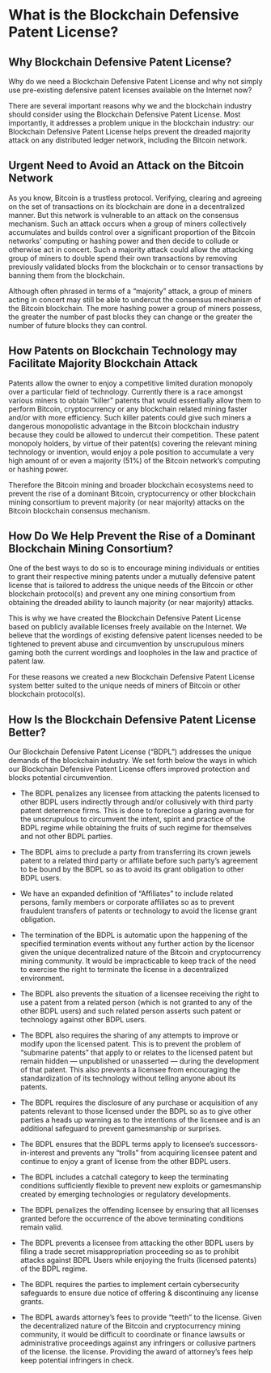 # What is the Blockchain Defensive Patent License?

## Why Blockchain Defensive Patent License?

Why do we need a Blockchain Defensive Patent License and why not simply use pre-existing defensive patent licenses available on the Internet now?

There are several important reasons why we and the blockchain industry should consider using the Blockchain Defensive Patent License. Most importantly, it addresses a problem unique in the blockchain industry: our Blockchain Defensive Patent License helps prevent the dreaded majority attack on any distributed ledger network, including the Bitcoin network.

## Urgent Need to Avoid an Attack on the Bitcoin Network

As you know, Bitcoin is a trustless protocol. Verifying, clearing and agreeing on the set of transactions on its blockchain are done in a decentralized manner. But this network is vulnerable to an attack on the consensus mechanism. Such an attack occurs when a group of miners collectively accumulates and builds control over a significant proportion of the Bitcoin networks’ computing or hashing power and then decide to collude or otherwise act in concert. Such a majority attack could allow the attacking group of miners to double spend their own transactions by removing previously validated blocks from the blockchain or to censor transactions by banning them from the blockchain.

Although often phrased in terms of a “majority” attack, a group of miners acting in concert may still be able to undercut the consensus mechanism of the Bitcoin blockchain. The more hashing power a group of miners possess, the greater the number of past blocks they can change or the greater the number of future blocks they can control.

## How Patents on Blockchain Technology may Facilitate Majority Blockchain Attack

Patents allow the owner to enjoy a competitive limited duration monopoly over a particular field of technology. Currently there is a race amongst various miners to obtain “killer” patents that would essentially allow them to perform Bitcoin, cryptocurrency or any blockchain related mining faster and/or with more efficiency. Such killer patents could give such miners a dangerous monopolistic advantage in the Bitcoin blockchain industry because they could be allowed to undercut their competition. These patent monopoly holders, by virtue of their patent(s) covering the relevant mining technology or invention, would enjoy a pole position to accumulate a very high amount of or even a majority (51%) of the Bitcoin network’s computing or hashing power.

Therefore the Bitcoin mining and broader blockchain ecosystems need to prevent the rise of a dominant Bitcoin, cryptocurrency or other blockchain mining consortium to prevent majority (or near majority) attacks on the Bitcoin blockchain consensus mechanism.

## How Do We Help Prevent the Rise of a Dominant Blockchain Mining Consortium?

One of the best ways to do so is to encourage mining individuals or entities to grant their respective mining patents under a mutually defensive patent license that is tailored to address the unique needs of the Bitcoin or other blockchain protocol(s) and prevent any one mining consortium from obtaining the dreaded ability to launch majority (or near majority) attacks.

This is why we have created the Blockchain Defensive Patent License based on publicly available licenses freely available on the Internet. We believe that the wordings of existing defensive patent licenses needed to be tightened to prevent abuse and circumvention by unscrupulous miners gaming both the current wordings and loopholes in the law and practice of patent law. 

For these reasons we created a new Blockchain Defensive Patent License system better suited to the unique needs of miners of Bitcoin or other blockchain protocol(s).

## How Is the Blockchain Defensive Patent License Better?

Our Blockchain Defensive Patent License (“BDPL”) addresses the unique demands of the blockchain industry. We set forth below the ways in which our Blockchain Defensive Patent License offers improved protection and blocks potential circumvention.

  - The BDPL penalizes any licensee from attacking the patents licensed to other BDPL users indirectly through and/or collusively with third party patent deterrence firms. This is done to foreclose a glaring avenue for the unscrupulous to circumvent the intent, spirit and practice of the BDPL regime while obtaining the fruits of such regime for themselves and not other BDPL parties.

  - The BDPL aims to preclude a party from transferring its crown jewels patent to a related third party or affiliate before such party’s agreement to be bound by the BDPL so as to avoid its grant obligation to other BDPL users.

  - We have an expanded definition of “Affiliates”  to include related persons, family members or corporate affiliates so as to prevent fraudulent transfers of patents or technology to avoid the license grant obligation.

  - The termination of the BDPL is automatic upon the happening of the specified termination events without any further action by the licensor given the unique decentralized nature of the Bitcoin and cryptocurrency mining community. It would be impracticable to keep track of the need to exercise the right to terminate the license in a decentralized environment.

  - The BDPL also prevents the situation of a licensee receiving the right to use a patent from a related person (which is not granted to any of the other BDPL users) and such related person asserts such patent or technology against other BDPL users.

  - The BDPL also requires the sharing of any attempts to improve or modify upon the licensed patent. This is to prevent the problem of “submarine patents” that apply to or relates to the licensed patent but remain hidden — unpublished or unasserted — during the development of that patent. This also prevents a licensee from encouraging the standardization of its technology without telling anyone about its patents.

  - The BDPL requires the disclosure of any purchase or acquisition of any patents relevant to those licensed under the BDPL so as to give other parties a heads up warning as to the intentions of the licensee and is an additional safeguard to prevent gamesmanship or surprises.

  - The BDPL ensures that the BDPL terms apply to licensee’s successors-in-interest and prevents any “trolls” from acquiring licensee patent and continue to enjoy a grant of license from the other BDPL users.

  - The BDPL includes a catchall category to keep the terminating conditions sufficiently flexible to prevent new exploits or gamesmanship created by emerging technologies or regulatory developments.

  - The BDPL penalizes the offending licensee by ensuring that all licenses granted before the occurrence of the above terminating conditions remain valid.

  - The BDPL prevents a licensee from attacking the other BDPL users by filing a trade secret misappropriation proceeding so as to prohibit attacks against BDPL Users while enjoying the fruits (licensed patents) of the BDPL regime.

  - The BDPL requires the parties to implement certain cybersecurity safeguards to ensure due notice of offering & discontinuing any license grants.

  - The BDPL awards attorney’s fees to provide “teeth” to the license. Given the decentralized nature of the Bitcoin and cryptocurrency mining community, it would be difficult to coordinate or finance lawsuits or administrative proceedings against any infringers or collusive partners of the license. the license. Providing the award of attorney’s fees help keep potential infringers in check.

